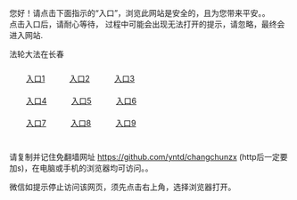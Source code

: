 您好！请点击下面指示的“入口”，浏览此网站是安全的，且为您带来平安。。 <br/>
点击入口后，请耐心等待， 过程中可能会出现无法打开的提示，请忽略，最终会进入网站. </br>

法轮大法在长春<br/>
<div style="padding:10px"><a style="margin:20px" target="_blank" href="https://d3wz3aj20s7is.cloudfront.net/2Qpsp?mrdwb" id="ccLink1" rel="nofollow">入口1</a> <a target="_blank" style="margin:20px" href="https://d39b12n4phdfk8.cloudfront.net/2Qpsp?pdcgdewb" id="ccLink2" rel="nofollow">入口2</a> <a style="margin:20px" target="_blank" href="https://d7o1v61wezjxe.cloudfront.net/2Qpsp?wxgzmhwn" id="ccLink3" rel="nofollow">入口3</a></div>

<div style="padding:10px" ><a style="margin:20px" target="_blank" href="https://d3wz3aj20s7is.cloudfront.net/2Qpsp?mrdwb" id="ccLink4" rel="nofollow">入口4</a> <a style="margin:20px" href="https://d39b12n4phdfk8.cloudfront.net/2Qpsp?pdcgdewb" target="_blank" id="ccLink5" rel="nofollow">入口5</a> <a style="margin:20px" href="https://d7o1v61wezjxe.cloudfront.net/2Qpsp?wxgzmhwn" target="_blank" id="ccLink6" rel="nofollow">入口6</a></div>

<div style="padding:10px"><a style="margin:20px" target="_blank" href="https://d3wz3aj20s7is.cloudfront.net/2Qpsp?mrdwb" id="ccLink7" rel="nofollow">入口7</a> <a style="margin:20px" href="https://d39b12n4phdfk8.cloudfront.net/2Qpsp?pdcgdewb" target="_blank" id="ccLink8" rel="nofollow">入口8</a> <a style="margin:20px" target="_blank" href="https://d7o1v61wezjxe.cloudfront.net/2Qpsp?wxgzmhwn" id="ccLink9" rel="nofollow">入口9</a></div>

<br/>



请复制并记住免翻墙网址 https://github.com/yntd/changchunzx (http后一定要加s)，在电脑或手机的浏览器均可访问。。<br/>

微信如提示停止访问该网页，须先点击右上角，选择浏览器打开。
